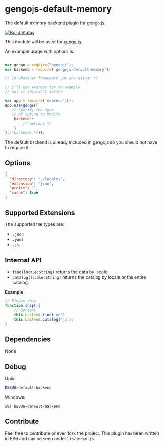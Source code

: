 # gengojs-default-memory

The default memory backend plugin for gengo.js.

[![Build Status](https://travis-ci.org/iwatakeshi/gengojs-default-backend.svg?branch=master)](https://travis-ci.org/iwatakeshi/gengojs-default-backend)

This module will be used for [gengo.js](https://github.com/iwatakeshi/gengojs).

An example usage with options is:

```js

var gengo = require('gengojs');
var backend = require('gengojs-default-memory');

/* In whatever framework you are using: */

// I'll use express for an example
// but it shouldn't matter

var app = require('express')();
app.use(gengo({
   // Specify the type
   // of option to modify
	backend:{
		/* options */
	}
},/*backend()*/));
```
The default backend is already included in gengojs so you should not have to require it.


## Options

```json
{
  "directory": "./locales",
  "extension": "json",
  "prefix": "",
  "cache": true
}
```

## Supported Extensions

The supported file types are:

* `.json`
* `.yaml`
* `.js`


## Internal API

* `find(locale:String)` returns the data by locale.
* `catalog(locale:String)` returns the catalog by locale or the entire catalog.

**Example**:

```js
// Plugin ship
function ship(){
	// Context
	this.backend.find('en');
	this.backend.catalog('ja');
}
```

## Dependencies

None

## Debug

Unix:

```bash
DEBUG=default-backend
```
Windows:

```bash
SET DEBUG=default-backend
```
## Contribute

Feel free to contribute or even fork the project. This plugin has been
written in ES6 and can be seen under `lib/index.js`.
